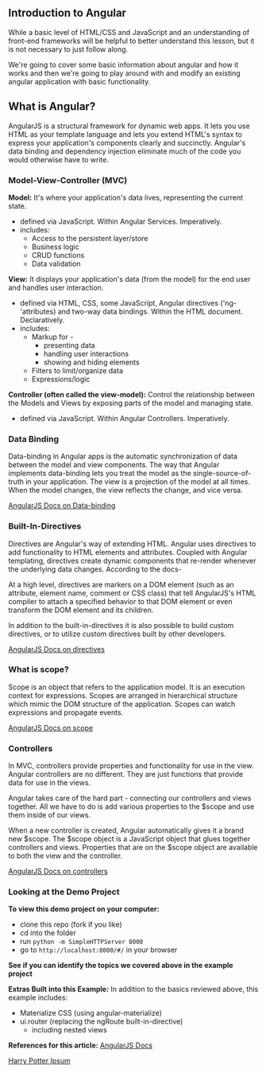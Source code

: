 ## Introduction to Angular
While a basic level of HTML/CSS and JavaScript and an understanding of front-end frameworks will be helpful to better understand this lesson, but it is not necessary to just follow along.

We're going to cover some basic information about angular and how it works and then we're going to play around with and modify an existing angular application with basic functionality.

## What is Angular?
AngularJS is a structural framework for dynamic web apps. It lets you use HTML as your template language and lets you extend HTML's syntax to express your application's components clearly and succinctly. Angular's data binding and dependency injection eliminate much of the code you would otherwise have to write.

### Model-View-Controller (MVC)
**Model:** It's where your application's data lives, representing the current state.
* defined via JavaScript. Within Angular Services. Imperatively.
* includes:
  * Access to the persistent layer/store
  * Business logic
  * CRUD functions
  * Data validation

**View:** It displays your application's data (from the model) for the end user and handles user interaction.
* defined via HTML, CSS, some JavaScript, Angular directives ('ng-'attributes) and two-way data bindings. Within the HTML document. Declaratively.
* includes:
  * Markup for -
    * presenting data
    * handling user interactions
    * showing and hiding elements
  * Filters to limit/organize data
  * Expressions/logic

**Controller (often called the view-model):** Control the relationship between the Models and Views by exposing parts of the model and managing state.
* defined via JavaScript. Within Angular Controllers. Imperatively.

### Data Binding
Data-binding in Angular apps is the automatic synchronization of data between the model and view components. The way that Angular implements data-binding lets you treat the model as the single-source-of-truth in your application. The view is a projection of the model at all times. When the model changes, the view reflects the change, and vice versa.

[AngularJS Docs on Data-binding](https://docs.angularjs.org/guide/databinding)

### Built-In-Directives
Directives are Angular's way of extending HTML. Angular uses directives to add functionality to HTML elements and attributes. Coupled with Angular templating, directives create dynamic components that re-render whenever the underlying data changes. According to the docs-

At a high level, directives are markers on a DOM element (such as an attribute, element name, comment or CSS class) that tell AngularJS's HTML compiler to attach a specified behavior to that DOM element or even transform the DOM element and its children.

In addition to the built-in-directives it is also possible to build custom directives, or to utilize custom directives built by other developers.

[AngularJS Docs on directives](https://docs.angularjs.org/api/ng/directive)

### What is scope?
Scope is an object that refers to the application model. It is an execution context for expressions. Scopes are arranged in hierarchical structure which mimic the DOM structure of the application. Scopes can watch expressions and propagate events.

[AngularJS Docs on scope](https://docs.angularjs.org/guide/scope)

### Controllers
In MVC, controllers provide properties and functionality for use in the view. Angular controllers are no different. They are just functions that provide data for use in the views.

Angular takes care of the hard part - connecting our controllers and views together. All we have to do is add various properties to the $scope and use them inside of our views.

When a new controller is created, Angular automatically gives it a brand new $scope. The $scope object is a JavaScript object that glues together controllers and views. Properties that are on the $scope object are available to both the view and the controller.

[AngularJS Docs on controllers](https://docs.angularjs.org/guide/controller)

### Looking at the Demo Project
**To view this demo project on your computer:**
* clone this repo (fork if you like)
* cd into the folder
* run `python -m SimpleHTTPServer 8000`
* go to `http://localhost:8000/#/` in your browser

**See if you can identify the topics we covered above in the example project**

**Extras Built into this Example:**
In addition to the basics reviewed above, this example includes:
* Materialize CSS (using angular-materialize)
* ui.router (replacing the ngRoute built-in-directive)
  * including nested views


**References for this article:**
[AngularJS Docs](https://docs.angularjs.org/guide)

[Harry Potter Ipsum](http://www.christinachern.com/hpipsum/)
